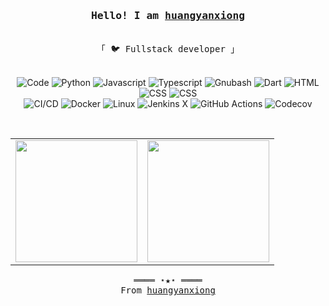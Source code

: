 <h3 align="center"><samp>Hello! I am <b><a rel="nofollow noopener noreferrer" target="_blank" href="https://www.myfreax.com">huangyanxiong</a></b></samp></h3>
<p align="center"><br>
  <samp>
    「 🐦 Fullstack developer  」<br>
  </samp>
</p>
<p align="center">
    <br>
     <img alt="Code" src="https://img.shields.io/badge/-Code-000000?style=flat&logo=Plex&logoColor=white">
     <img alt="Python" src="https://img.shields.io/badge/-Python-3776AB?style=flat&logo=Python&logoColor=white">
     <img alt="Javascript" src="https://img.shields.io/badge/-Javascript-F7DF1E?style=flat&logo=Javascript&logoColor=black">
     <img alt="Typescript" src="https://img.shields.io/badge/-TypeScript-3178c6?style=flat&logo=TypeScript&logoColor=white">
     <img alt="Gnubash" src="https://img.shields.io/badge/-Gnu%20Bash-4EAA25?style=flat&logo=Gnu%20bash&logoColor=white">
     <img alt="Dart" src="https://img.shields.io/badge/-Dart-0175C2?style=flat&logo=dart&logoColor=white">
     <img alt="HTML" src="https://img.shields.io/badge/-HTML5-E34F26?style=flat&logo=html5&logoColor=white">
     <img alt="CSS" src="https://img.shields.io/badge/-CSS-1572B6?style=flat&logo=css3&logoColor=white">
     <img alt="CSS" src="https://img.shields.io/badge/-Koltin-27282c?style=flat&logo=kotlin&logoColor=#7f52ff">
  
 <br>
    <img alt="CI/CD" src="https://img.shields.io/badge/-CI/CD-31A8FF?style=flat&logo=Plex&logoColor=white">
    <img alt="Docker" src="https://img.shields.io/badge/-Docker-2496ED?style=flat&logo=Docker&logoColor=white">
    <img alt="Linux" src="https://img.shields.io/badge/-Linux-FCC624?style=flat&logo=Linux&logoColor=black">
    <img alt="Jenkins X" src="https://img.shields.io/badge/-Jenkins%20X-73C3D5?style=flat&logo=Jenkins%20X&logoColor=black">
    <img alt="GitHub Actions" src="https://img.shields.io/badge/-GitHub%20Actions-2088FF?style=flat&logo=GitHub%20Actions&logoColor=white">
    <img alt="Codecov" src="https://img.shields.io/badge/-Codecov-F01F7A?style=flat&logo=Codecov&logoColor=white">
 </p>
<br>
<p align="center">
  <table >
      <tbody>
          <tr>
            <td align="center"><img height="195" src="https://github-readme-stats.vercel.app/api?username=huangyanxiong01&show_icons=true&&theme=react"></td>
            <td align="center"><img height="195" src="https://github-readme-stats.vercel.app/api/top-langs/?username=huangyanxiong01&layout=compact"></td>
          </tr>
      </tbody>
  </table> 
</p>
<samp>
  <p align="center">
    ════ ⋆★⋆ ════<br>
    From <a href="https://www.myfreax.com">huangyanxiong</a>
  </p>
</samp>
